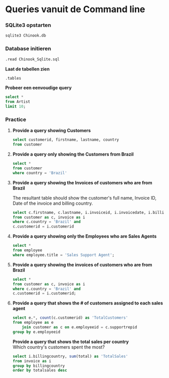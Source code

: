 # Queries vanuit de Command line

### SQLite3 opstarten

```sh
sqlite3 Chinook.db
```

### Database initieren
```sh
.read Chinook_Sqlite.sql
```

**Laat de tabellen zien**
```sh
.tables
```

**Probeer een eenvoudige query**
```sql
select * 
from Artist 
limit 10;
```

### Practice 

<ol>

<li>

**Provide a query showing Customers**
```sql
select customerid, firstname, lastname, country
from customer
```
</li>

<li>

**Provide a query only showing the Customers from Brazil**
```sql
select * 
from customer
where country = 'Brazil'
```

</li>

<li>

**Provide a query showing the Invoices of customers who are from Brazil**

The resultant table should show the customer's full name, Invoice ID, Date of the invoice and billing country.

```sql
select c.firstname, c.lastname, i.invoiceid, i.invoicedate, i.billingcountry
from customer as c, invoice as i
where c.country = 'Brazil' and
c.customerid = i.customerid
```

</li>

<li>

**Provide a query showing only the Employees who are Sales Agents**
```sql
select * 
from employee
where employee.title = 'Sales Support Agent';
```
</li>

<li>

**Provide a query showing the invoices of customers who are from Brazil**
```sql
select *
from customer as c, invoice as i
where c.country = 'Brazil' and
c.customerid = i.customerid;
```
</li>

<li>

**Provide a query that shows the # of customers assigned to each sales agent**
```sql
select e.*, count(c.customerid) as 'TotalCustomers'
from employee as e
	join customer as c on e.employeeid = c.supportrepid
group by e.employeeid
```

**Provide a query that shows the total sales per country**
<br>Which country's customers spent the most?
```sql
select i.billingcountry, sum(total) as 'TotalSales'
from invoice as i
group by billingcountry
order by totalsales desc
```
